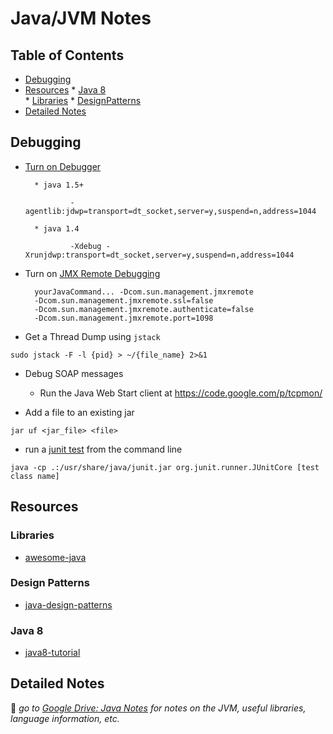 Java/JVM Notes
==============

Table of Contents
-----------------

* [Debugging](#debugging)
* [Resources](#resources)
      * [Java 8](#java-8)    
      * [Libraries](#libraries)
      * [DesignPatterns](#design-patterns)
* [Detailed Notes](#detailed-notes)


## Debugging

+ [Turn on Debugger](http://stackoverflow.com/questions/138511/what-are-java-command-line-options-to-set-to-allow-jvm-to-be-remotely-debugged)

        * java 1.5+
                
                -agentlib:jdwp=transport=dt_socket,server=y,suspend=n,address=1044
        
        * java 1.4
                
                -Xdebug -Xrunjdwp:transport=dt_socket,server=y,suspend=n,address=1044

+ Turn on [JMX Remote Debugging][1]


        yourJavaCommand... -Dcom.sun.management.jmxremote   
        -Dcom.sun.management.jmxremote.ssl=false   
        -Dcom.sun.management.jmxremote.authenticate=false   
        -Dcom.sun.management.jmxremote.port=1098  

+ Get a Thread Dump using `jstack`
```
sudo jstack -F -l {pid} > ~/{file_name} 2>&1
```

+ Debug SOAP messages  
    * Run the Java Web Start client at https://code.google.com/p/tcpmon/

+ Add a file to an existing jar
```
jar uf <jar_file> <file>
```

+ run a [junit test](https://github.com/junit-team/junit/wiki/Getting-started) from the command line
```
java -cp .:/usr/share/java/junit.jar org.junit.runner.JUnitCore [test class name]
```

## Resources

### Libraries

- [awesome-java](https://github.com/akullpp/awesome-java)

### Design Patterns

- [java-design-patterns](https://github.com/iluwatar/java-design-patterns)

### Java 8

- [java8-tutorial](https://github.com/winterbe/java8-tutorial)

## Detailed Notes
:100: _go to [Google Drive: Java Notes](https://docs.google.com/document/d/1P68nAfkay0KGi7elw56HflUxoxhCy96uTXtI0ToiImY/edit?usp=sharing) for notes on the JVM, useful libraries, language information, etc._

[1]: http://java.dzone.com/articles/visualvm-monitoring-remote-jvm

